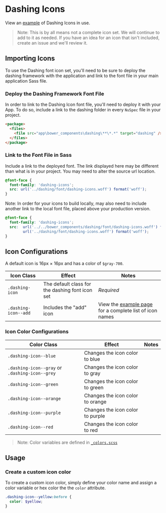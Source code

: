 # Dashing Icons

View an [example](http://dashframework.github.io/dashing//example/templates/icons/example.html) of Dashing Icons in use.

> Note: This is by all means not a complete icon set. We will continue to add to it as needed. If you have an idea for an icon that isn't included, create an issue and we'll review it.

## Importing Icons

To use the Dashing font icon set, you'll need to be sure to deploy the dashing framework with the application and link to the font file in your main application Sass file.

### Deploy the Dashing Framework Font File

In order to link to the Dashing Icon font file, you'll need to deploy it with your App. To do so, include a link to the dashing folder in every `NuSpec` file in your project.

```html
<package>
  <files>
    <file src="app\bower_components\dashing\**\*.*" target="dashing" />
  </files>
</package>
```

### Link to the Font File in Sass

Include a link to the deployed font. The link displayed here may be different than what is in your project. You may need to alter the source url location.

```scss
@font-face {
  font-family: 'dashing-icons';
  src: url('../dashing/font/dashing-icons.woff') format('woff');
}
```

Note: In order for your icons to build locally, may also need to include another link to the local font file, placed above your production version.

```scss
@font-face {
  font-family: 'dashing-icons';
  src:  url('../../bower_components/dashing/font/dashing-icons.woff') format('woff'),
        url('../dashing/font/dashing-icons.woff') format('woff');
}
```

## Icon Configurations

A default icon is 16px &times; 16px and has a color of `$gray-700`.

| Icon Class | Effect | Notes |
|------------|--------|-------|
| `.dashing-icon` | The default class for the dashing font icon set | *Required* |
| `.dashing-icon--add` | Includes the "add" icon | View the [example page](http://dashframework.github.io/dashing/sass/modules/icons/example.html) for a complete list of icon names |

### Icon Color Configurations

| Color Class | Effect | Notes |
|-------------|--------|-------|
| `.dashing-icon--blue` | Changes the icon color to blue | |
| `.dashing-icon--gray` or `.dashing-icon--grey` | Changes the icon color to gray | |
| `.dashing-icon--green` | Changes the icon color to green | |
| `.dashing-icon--orange` | Changes the icon color to orange | |
| `.dashing-icon--purple` | Changes the icon color to purple | |
| `.dashing-icon--red` | Changes the icon color to red | |

> Note: Color variables are defined in [`_colors.scss`](../../base/colors)

## Usage

### Create a custom icon color

To create a custom icon color, simply define your color name and assign a color variable or hex color the the `color` attribute.

```scss
.dashing-icon--yellow:before {
  color: $yellow;
}
```
